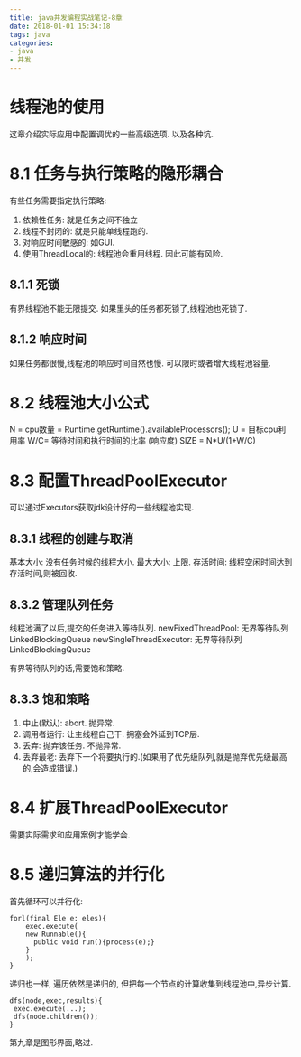 ```yaml
---
title: java并发编程实战笔记-8章
date: 2018-01-01 15:34:18
tags: java
categories:
- java
- 并发
---
```


# 线程池的使用
这章介绍实际应用中配置调优的一些高级选项. 以及各种坑.
# 8.1  任务与执行策略的隐形耦合
有些任务需要指定执行策略:
1. 依赖性任务: 就是任务之间不独立
2. 线程不封闭的: 就是只能单线程跑的.
3. 对响应时间敏感的: 如GUI. 
4. 使用ThreadLocal的: 线程池会重用线程. 因此可能有风险.

## 8.1.1 死锁
有界线程池不能无限提交. 如果里头的任务都死锁了,线程池也死锁了.

## 8.1.2 响应时间
如果任务都很慢,线程池的响应时间自然也慢.
可以限时或者增大线程池容量.

# 8.2 线程池大小公式
N = cpu数量 = Runtime.getRuntime().availableProcessors();
U = 目标cpu利用率
W/C= 等待时间和执行时间的比率 (响应度)
SIZE = N*U/(1+W/C) 


# 8.3 配置ThreadPoolExecutor
可以通过Executors获取jdk设计好的一些线程池实现.
## 8.3.1 线程的创建与取消
基本大小: 没有任务时候的线程大小. 
最大大小: 上限.
存活时间: 线程空闲时间达到存活时间,则被回收.

## 8.3.2 管理队列任务
线程池满了以后,提交的任务进入等待队列.
newFixedThreadPool: 无界等待队列 LinkedBlockingQueue
newSingleThreadExecutor: 无界等待队列 LinkedBlockingQueue

有界等待队列的话,需要饱和策略. 

## 8.3.3 饱和策略
1. 中止(默认): abort. 抛异常.
2. 调用者运行: 让主线程自己干. 拥塞会外延到TCP层. 
3. 丢弃: 抛弃该任务. 不抛异常.
4. 丢弃最老: 丢弃下一个将要执行的.(如果用了优先级队列,就是抛弃优先级最高的,会造成错误.)


# 8.4 扩展ThreadPoolExecutor
需要实际需求和应用案例才能学会. 

# 8.5 递归算法的并行化
首先循环可以并行化:
```
forl(final Ele e: eles){
    exec.execute(
    new Runnable(){
      public void run(){process(e);}
    }
    );
}
```
递归也一样, 遍历依然是递归的, 但把每一个节点的计算收集到线程池中,异步计算.
```
dfs(node,exec,results){
 exec.execute(...);
 dfs(node.children());
}

```


第九章是图形界面,略过.

